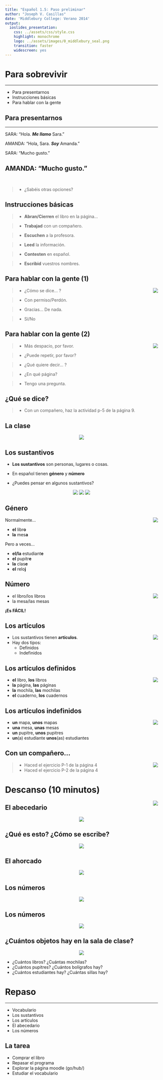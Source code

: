 ```yaml
---
title: "Español 1.5: Paso preliminar"
author: "Joseph V. Casillas"
date: 'Middlebury College: Verano 2014'
output:
  ioslides_presentation:
    css: ../assets/css/style.css
    highlight: monochrome
    logo: ../assets/images/0_middlebury_seal.png
    transition: faster
    widescreen: yes
---
```



# Para sobrevivir

---

- Para presentarnos
- Instrucciones básicas
- Para hablar con la gente

<!-- p5 -->

## Para presentarnos

----------- -------------------------------------------------
 SARA:      “Hola. ***Me llamo*** Sara.”  

 AMANDA:    “Hola, Sara. ***Soy*** Amanda.”  

 SARA:      “Mucho gusto.”  

 AMANDA:    “Mucho gusto.”  
-------------------------------------------------------------

</br>

<!-- <div style="float: right">
  <img width="150" src="imagenes/meet.png">
</div> -->

> - ¿Sabéis otras opciones?

## Instrucciones básicas

> - **Abran/Cierren** el libro en la página...

> - **Trabajad** con un compañero.

> - **Escuchen** a la profesora.

> - **Leed** la información.

> - **Contesten** en español.

> - **Escribid** vuestros nombres.

## Para hablar con la gente (1)

<div style="float: right">
  <img src="../assets/images/confundido.png">
</div>

> - ¿Cómo se dice... ?

> - Con permiso/Perdón.

> - Gracias... De nada.

> - Sí/No

## Para hablar con la gente (2)

<div style="float: right">
  <img src="../assets/images/frustracion.jpg">
</div>

> - Más despacio, por favor.

> - ¿Puede repetir, por favor?

> - ¿Qué quiere decir... ?

> - ¿En qué página?

> - Tengo una pregunta.

## ¿Qué se dice?

> - Con un compañero, haz la actividad p-5 de la página 9.

## La clase

<div align="center">
  <img src="imagenes/sala1.png">
</div>  

<!-- actividad ¿qué ves? ¿qué es? -->


## Los sustantivos

- **Los sustantivos** son personas, lugares o cosas.

- En español tienen **género** y **número**

- ¿Puedes pensar en algunos sustantivos?

<div align="center">
<img src="../assets/images/maya2.jpg">
<img src="imagenes/sustantivo1.jpg">
<img src="imagenes/sustantivo2.jpg">
</div>

## Género

<div style="float: right">
  <img src="../assets/images/frustracion.jpg">
</div>

Normalmente...

- **el** libr**o**
- **la** mes**a**

Pero a veces...

- **el/la** estudiant**e**
- **el** pupitr**e**
- **la** clas**e**
- **el** relo**j**

## Número

<div style="float: right">
  <img src="../assets/images/happy.jpg">
</div>

- el libro/los libros
- la mesa/las mesas

**¡Es FÁCIL!**

## Los artículos

<div style="float: right">
  <img src="../assets/images/confundido.png">
</div>

- Los sustantivos tienen **artículos**.
- Hay dos tipos:
	- Definidos
	- Indefinidos

## Los artículos definidos

<div style="float: right">
  <img src="../assets/images/happy.jpg">
</div>

- **el** libro, **los** libros
- **la** página, **las** páginas
- **la** mochila, **las** mochilas
- **el** cuaderno, **los** cuadernos


## Los artículos indefinidos

<div style="float: right">
  <img src="../assets/images/happy2.jpg">
</div>

- **un** mapa, **unos** mapas
- **una** mesa, **unas** mesas
- **un** pupitre, **unos** pupitres
- **un**(a) estudiante **unos**(as) estudiantes

## Con un compañero...

<div style="float: right">
  <img src="../assets/images/companero.jpg">
</div>

> - Haced el ejercicio P-1 de la página 4
> - Haced el ejercicio P-2 de la página 4


# Descanso (10 minutos)

<div style="float: right">
  <img src="../assets/images/descanso.jpg">
</div>

## El abecedario

<div align="center">
  <img src="imagenes/abc.png">
</div>

## ¿Qué es esto? ¿Cómo se escribe?

<div align="center">
<img src="imagenes/sala1.png">
</div>

## El ahorcado

<div align="center">
<img src="imagenes/ahorcado.gif">
</div>

## Los números

<div align="center">
<img src="imagenes/num_1_20.png">
</div>

## Los números

<div align="center">
<img src="imagenes/num_10_100.png">
</div>

## ¿Cuántos objetos hay en la sala de clase?

<div align="center">
<img src="imagenes/sala2.png">
</div>

- ¿Cuántos libros? ¿Cuántas mochilas?
- ¿Cuántos pupitres? ¿Cuántos bolígrafos hay?
- ¿Cuántos estudiantes hay? ¿Cuántas sillas hay?


# Repaso

---

- Vocabulario
- Los sustantivos
- Los artículos
- El abecedario
- Los números

## La tarea

- Comprar el libro
- Repasar el programa
- Explorar la página moodle (go/hub/)
- Estudiar el vocabulario
